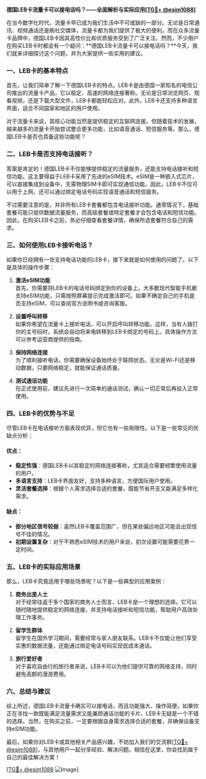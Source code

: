**德国LEB卡流量卡可以接电话吗？——全面解析与实际应用[[TG💪+ @esim1088](https://t.me/s/esim1088)]**

在当今数字化时代，流量卡早已成为我们生活中不可或缺的一部分。无论是日常通讯、视频通话还是刷社交媒体，流量卡都为我们提供了极大的便利。而在众多流量卡品牌中，德国LEB卡因其高性价比和优质服务受到了广泛关注。然而，不少用户在购买LEB卡时都会有一个疑问：**德国LEB卡流量卡可以接电话吗？**今天，我们就来详细探讨这个问题，并为大家提供一些实用的建议。

### **一、LEB卡的基本特点**

首先，让我们简单了解一下德国LEB卡的特点。LEB卡是由德国一家知名的电信公司推出的流量卡产品，它以稳定、高速的网络连接著称。无论是日常浏览网页、观看视频，还是下载大型文件，LEB卡都能轻松应对。此外，LEB卡还支持多种语言界面，适合不同国家和地区的用户使用。

对于流量卡来说，其核心功能当然是提供稳定的互联网连接。但随着技术的发展，越来越多的流量卡开始尝试整合更多功能，比如语音通话、短信服务等。那么，德国LEB卡是否也具备这些功能呢？

### **二、LEB卡是否支持电话接听？**

答案是肯定的！德国LEB卡不仅能够提供稳定的流量服务，还能支持电话接听和短信功能。这主要得益于LEB卡采用了先进的eSIM技术。eSIM是一种嵌入式芯片，可以直接集成到设备中，无需物理SIM卡即可实现通信功能。因此，LEB卡不仅可以用于上网，还可以通过绑定电话号码实现语音通话和短信服务。

不过需要注意的是，并非所有LEB卡套餐都包含电话接听功能。通常情况下，基础套餐可能只提供数据流量服务，而高级套餐或特定套餐才会包含电话和短信功能。因此，在购买LEB卡之前，务必仔细查看套餐详情，确保所选套餐符合自己的需求。

### **三、如何使用LEB卡接听电话？**

如果你已经拥有一张支持电话功能的LEB卡，接下来就是如何使用的问题了。以下是具体的操作步骤：

1. **激活eSIM功能**  
   首先，你需要将LEB卡的电话号码绑定到你的设备上。大多数现代智能手机都支持eSIM功能，只需按照屏幕提示完成激活即可。如果不确定自己的手机是否支持eSIM，可以查阅官方说明书或咨询客服。

2. **设置呼叫转移**  
   如果你希望在流量卡上接听电话，可以开启呼叫转移功能。这样，当有人拨打你的主号码时，系统会自动将来电转移到LEB卡绑定的号码上。具体操作方法可以参考运营商提供的指南。

3. **保持网络连接**  
   为了顺利接听电话，你需要确保设备始终处于联网状态。无论是Wi-Fi还是移动数据，只要网络稳定，就能保证通话质量。

4. **测试通话功能**  
   在正式使用前，建议先进行一次简单的通话测试，确认一切正常后再投入正常使用。

### **四、LEB卡的优势与不足**

尽管LEB卡在电话接听方面表现优异，但它也有一些局限性。以下是一些常见的优缺点分析：

#### **优点：**
- **稳定性强**：德国LEB卡以其稳定的网络连接著称，尤其适合需要频繁使用流量的用户。
- **多语言支持**：LEB卡界面友好，支持多种语言，方便国际用户使用。
- **灵活套餐选择**：根据个人需求选择合适的套餐，既能节省开支又能满足多样化需求。

#### **缺点：**
- **部分地区信号较弱**：虽然LEB卡覆盖范围广，但在某些偏远地区可能会出现信号不佳的情况。
- **初期设置复杂**：对于不熟悉eSIM技术的用户来说，初次设置可能需要花费一定时间。

### **五、LEB卡的实际应用场景**

那么，LEB卡究竟适用于哪些场景呢？以下是一些典型的应用案例：

1. **商务出差人士**  
   对于经常往返于多个国家的商务人士而言，LEB卡是一个理想的选择。它可以随时随地提供稳定的网络连接，并支持电话接听和短信功能，帮助用户高效处理工作事务。

2. **留学生群体**  
   留学生在国外学习期间，需要经常与家人朋友联系。LEB卡不仅能让他们享受实惠的数据流量，还能通过绑定电话号码实现低成本通话。

3. **旅行爱好者**  
   对于喜欢自由行的旅行者来说，LEB卡可以为他们提供可靠的网络支持，同时避免高额的漫游费用。

### **六、总结与建议**

综上所述，德国LEB卡流量卡确实可以接电话，而且功能强大、操作简便。如果你正在寻找一款既能满足流量需求又能兼顾通话功能的卡片，LEB卡无疑是一个不错的选择。当然，在购买之前，一定要根据自身需求选择合适的套餐，并确保设备支持eSIM功能。

最后，如果你对LEB卡或其他相关产品感兴趣，不妨加入我们的交流群[[TG💪+ @esim1088](https://t.me/s/esim1088)]，与其他用户一起分享经验、解决问题。相信在这里，你会找到属于自己的最佳解决方案！

[[TG💪+ @esim1088](https://t.me/s/esim1088) ![Image](https://i.postimg.cc/4NQfJmqS/Snipaste-2025-05-13-00-14-12.png)]